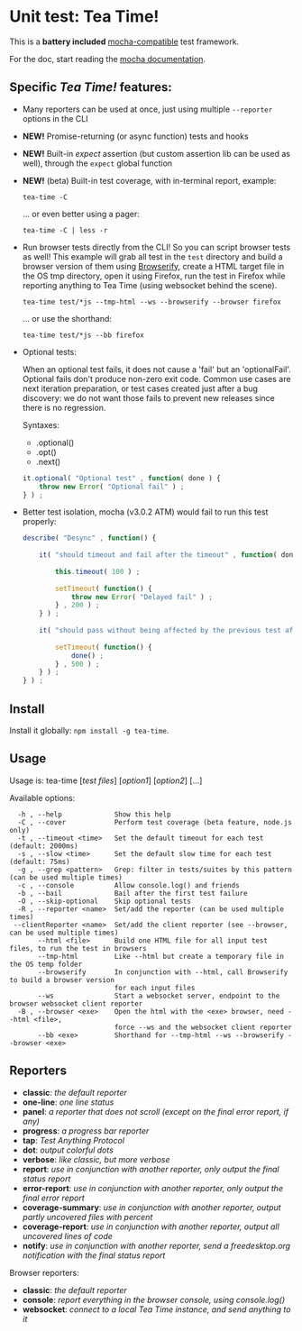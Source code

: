 

# Unit test: Tea Time!

This is a **battery included** [mocha-compatible](http://mochajs.org/) test framework.

For the doc, start reading the [mocha documentation](http://mochajs.org/).



## Specific *Tea Time!* features:

* Many reporters can be used at once, just using multiple `--reporter` options in the CLI

* **NEW!** Promise-returning (or async function) tests and hooks

* **NEW!** Built-in *expect* assertion (but custom assertion lib can be used as well), through the `expect` global function

* **NEW!** (beta) Built-in test coverage, with in-terminal report, example:

    `tea-time -C`
  
  ... or even better using a pager:

    `tea-time -C | less -r`

* Run browser tests directly from the CLI! So you can script browser tests as well! This example will grab all test in the
  `test` directory and build a browser version of them using [Browserify](https://www.npmjs.com/package/browserify),
  create a HTML target file in the OS tmp directory, open it using Firefox, run the test in Firefox while reporting
  anything to Tea Time (using websocket behind the scene).

    `tea-time test/*js --tmp-html --ws --browserify --browser firefox`

  ... or use the shorthand:

    `tea-time test/*js --bb firefox`

* Optional tests:
	
	When an optional test fails, it does not cause a 'fail' but an 'optionalFail'.
	Optional fails don't produce non-zero exit code.
	Common use cases are next iteration preparation, or test cases created just after a bug discovery: we do not want those
	fails to prevent new releases since there is no regression.
	
	Syntaxes:
	- .optional()
	- .opt()
	- .next()
	
    ```js
    it.optional( "Optional test" , function( done ) {
        throw new Error( "Optional fail" ) ;
    } ) ;
    ```

* Better test isolation, mocha (v3.0.2 ATM) would fail to run this test properly:

    ```js
    describe( "Desync" , function() {
        
        it( "should timeout and fail after the timeout" , function( done ) {
            
            this.timeout( 100 ) ;
            
            setTimeout( function() {
                throw new Error( "Delayed fail" ) ;
            } , 200 ) ;
        } ) ;
        
        it( "should pass without being affected by the previous test after-timeout failure" , function( done ) {
            
            setTimeout( function() {
                done() ;
            } , 500 ) ;
        } ) ;
    } ) ;
    ```


## Install

Install it globally: `npm install -g tea-time`.



## Usage

Usage is: tea-time [*test files*] [*option1*] [*option2*] [...]

Available options:
```
  -h , --help             Show this help
  -C , --cover            Perform test coverage (beta feature, node.js only)
  -t , --timeout <time>   Set the default timeout for each test (default: 2000ms)
  -s , --slow <time>      Set the default slow time for each test (default: 75ms)
  -g , --grep <pattern>   Grep: filter in tests/suites by this pattern (can be used multiple times)
  -c , --console          Allow console.log() and friends
  -b , --bail             Bail after the first test failure
  -O , --skip-optional    Skip optional tests
  -R , --reporter <name>  Set/add the reporter (can be used multiple times)
 --clientReporter <name>  Set/add the client reporter (see --browser, can be used multiple times)
       --html <file>      Build one HTML file for all input test files, to run the test in browsers
       --tmp-html         Like --html but create a temporary file in the OS temp folder
       --browserify       In conjunction with --html, call Browserify to build a browser version
                          for each input files
       --ws               Start a websocket server, endpoint to the browser websocket client reporter
  -B , --browser <exe>    Open the html with the <exe> browser, need --html <file>,
                          force --ws and the websocket client reporter
       --bb <exe>         Shorthand for --tmp-html --ws --browserify --browser <exe>
```


## Reporters

* **classic**: *the default reporter*
* **one-line**: *one line status*
* **panel**: *a reporter that does not scroll (except on the final error report, if any)*
* **progress**: *a progress bar reporter*
* **tap**: *Test Anything Protocol*
* **dot**: *output colorful dots*
* **verbose**: *like classic, but more verbose*
* **report**: *use in conjunction with another reporter, only output the final status report*
* **error-report**: *use in conjunction with another reporter, only output the final error report*
* **coverage-summary**: *use in conjunction with another reporter, output partly uncovered files with percent*
* **coverage-report**: *use in conjunction with another reporter, output all uncovered lines of code*
* **notify**: *use in conjunction with another reporter, send a freedesktop.org notification with the final status report*



Browser reporters:

* **classic**: *the default reporter*
* **console**: *report everything in the browser console, using console.log()*
* **websocket**: *connect to a local Tea Time instance, and send anything to it*

